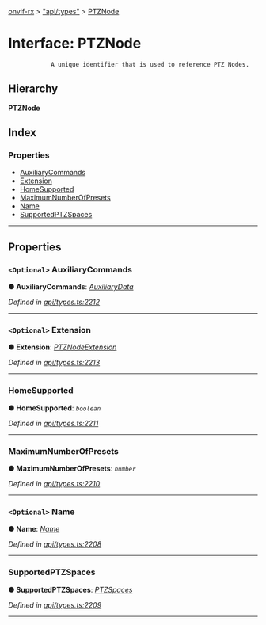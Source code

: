 [onvif-rx](../README.md) > ["api/types"](../modules/_api_types_.md) > [PTZNode](../interfaces/_api_types_.ptznode.md)

# Interface: PTZNode

```
            A unique identifier that is used to reference PTZ Nodes.
```

## Hierarchy

**PTZNode**

## Index

### Properties

* [AuxiliaryCommands](_api_types_.ptznode.md#auxiliarycommands)
* [Extension](_api_types_.ptznode.md#extension)
* [HomeSupported](_api_types_.ptznode.md#homesupported)
* [MaximumNumberOfPresets](_api_types_.ptznode.md#maximumnumberofpresets)
* [Name](_api_types_.ptznode.md#name)
* [SupportedPTZSpaces](_api_types_.ptznode.md#supportedptzspaces)

---

## Properties

<a id="auxiliarycommands"></a>

### `<Optional>` AuxiliaryCommands

**● AuxiliaryCommands**: *[AuxiliaryData](../modules/_api_types_.md#auxiliarydata)*

*Defined in [api/types.ts:2212](https://github.com/patrickmichalina/onvif-rx/blob/f117e44/src/api/types.ts#L2212)*

___
<a id="extension"></a>

### `<Optional>` Extension

**● Extension**: *[PTZNodeExtension](_api_types_.ptznodeextension.md)*

*Defined in [api/types.ts:2213](https://github.com/patrickmichalina/onvif-rx/blob/f117e44/src/api/types.ts#L2213)*

___
<a id="homesupported"></a>

###  HomeSupported

**● HomeSupported**: *`boolean`*

*Defined in [api/types.ts:2211](https://github.com/patrickmichalina/onvif-rx/blob/f117e44/src/api/types.ts#L2211)*

___
<a id="maximumnumberofpresets"></a>

###  MaximumNumberOfPresets

**● MaximumNumberOfPresets**: *`number`*

*Defined in [api/types.ts:2210](https://github.com/patrickmichalina/onvif-rx/blob/f117e44/src/api/types.ts#L2210)*

___
<a id="name"></a>

### `<Optional>` Name

**● Name**: *[Name](_api_types_.ptznode.md#name)*

*Defined in [api/types.ts:2208](https://github.com/patrickmichalina/onvif-rx/blob/f117e44/src/api/types.ts#L2208)*

___
<a id="supportedptzspaces"></a>

###  SupportedPTZSpaces

**● SupportedPTZSpaces**: *[PTZSpaces](_api_types_.ptzspaces.md)*

*Defined in [api/types.ts:2209](https://github.com/patrickmichalina/onvif-rx/blob/f117e44/src/api/types.ts#L2209)*

___

